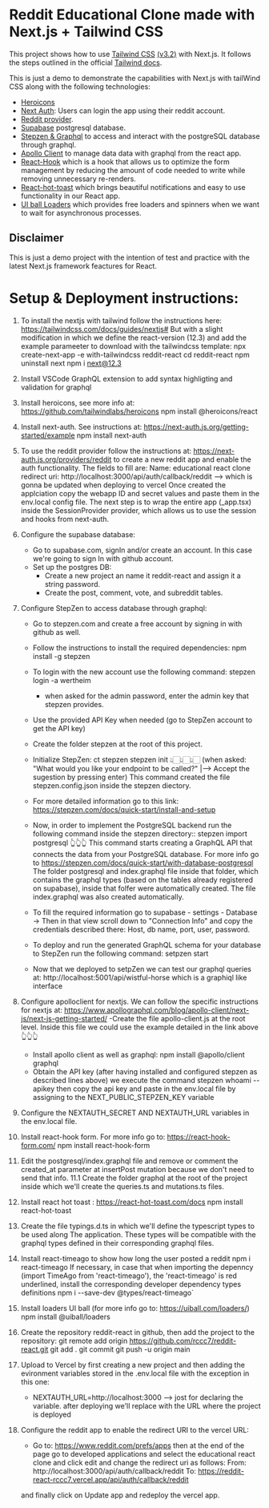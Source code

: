 # Reddit Educational Clone made with Next.js + Tailwind CSS

This project shows how to use [Tailwind CSS](https://tailwindcss.com/) [(v3.2)](https://tailwindcss.com/blog/tailwindcss-v3-2) with Next.js. It follows the steps outlined in the official [Tailwind docs](https://tailwindcss.com/docs/guides/nextjs).

This is just a demo to demonstrate the capabilities with Next.js with tailWind CSS along with the following technologies:

- [Heroicons](https://github.com/tailwindlabs/heroicons)
- [Next Auth](https://next-auth.js.org/getting-started/example): Users can login the app using their reddit account.
- [Reddit provider](https://next-auth.js.org/providers/reddit).
- [Supabase](www.supabase.com) postgresql database.
- [Stepzen & Graphql](https://stepzen.com/) to access and interact with the postgreSQL database through graphql.
- [Apollo Client](https://www.apollographql.com/blog/apollo-client/next-js/next-js-getting-started/) to manage data data with graphql from the react app.
- [React-Hook](https://react-hook-form.com/) which is a hook that allows us to optimize the form management by reducing the amount of code needed to write while removing unnecessary re-renders.
- [React-hot-toast](https://react-hot-toast.com/docs) which brings beautiful notifications and easy to use functionality in our React app.
- [UI ball Loaders](https://uiball.com/loaders/) which provides free loaders and spinners when we want to wait for asynchronous processes.

## Disclaimer

This is just a demo project with the intention of test and practice with the latest Next.js framework feactures for React.

# Setup & Deployment instructions:

1. To install the nextjs with tailwind follow the instructions here:
https://tailwindcss.com/docs/guides/nextjs#
But with a slight modification in which we define the react-version (12.3)
 and add the example parameeter to download with the tailwindcss template: 
	npx create-next-app -e with-tailwindcss reddit-react
	cd reddit-react
	npm uninstall next
	npm i next@12.3

2. Install VSCode GraphQL extension to add syntax highligting and validation for graphql
3. Install heroicons, see more info at: https://github.com/tailwindlabs/heroicons
    npm install @heroicons/react
4. Install next-auth. See instructions at: https://next-auth.js.org/getting-started/example
	npm install next-auth
5. To use the reddit provider follow the instructions at: https://next-auth.js.org/providers/reddit
	to create a new reddit app and enable the auth functionality. The fields to fill are:
	Name: educational react clone
	redirect uri: http://localhost:3000/api/auth/callback/reddit --> which is gonna be updated when deploying to vercel
	Once created the applciation copy the webapp ID and secret values and paste them
	 in the env.local config file.
	The next step is to wrap the entire app (_app.tsx) inside the SessionProvider provider, which
	allows us to use the session and hooks from next-auth.
6. Configure the supabase database:
	- Go to supabase.com, signIn and/or create an account. In this case we're going 
	to sign In with github account.
	- Set up the postgres DB:
		- Create a new project an name it reddit-react and assign it a string password.
		- Create the post, comment, vote, and subreddit tables.
7. Configure StepZen to access database through graphql:
	- Go to stepzen.com and create a free account by signing in with github as well.
	- Follow the instructions to install the required dependencies:
		npm install -g stepzen
	- To login with the new account use the following command:
		stepzen login -a wertheim
		* when asked for the admin password, enter the admin key that stepzen provides.
	- Use the provided API Key when needed (go to StepZen account to get the API key)
	- Create the folder stepzen at the root of this project.
	- Initialize StepZen:
		ct stepzen
		stepzen init
		👆🏻👆🏻👆🏻 (when asked: "What would you like your endpoint to be called?" 
		|--> Accept the sugestion by pressing enter)
		This command created the file stepzen.config.json inside the stepzen diectory.

	- For more detailed information go to this link: https://stepzen.com/docs/quick-start/install-and-setup
	- Now, in order to implement the PostgreSQL backend run the following command
	inside the stepzen directory::
		stepzen import postgresql
		👆👆👆 This command starts creating a GraphQL API that connects the
		 data from your PostgreSQL database. For more info go to https://stepzen.com/docs/quick-start/with-database-postgresql
		 The folder postgresql and index.graphql file inside that folder, which contains the graphql types 
		 (based on the tables already registered on supabase), inside that folfer were automatically created.
		 The file index.graphql was also created automatically.
	- To fill the required information go to supabase - settings - Database ->
		 Then in that view scroll down to "Connection Info" and copy the
		  credentials described there:	Host, db name, port, user, password.
	- To deploy and run the generated GraphQL schema for your database to StepZen
	run the following command:
		setpzen start
	- Now that we deployed to setpZen we can test our graphql queries at: http://localhost:5001/api/wistful-horse
	which is a graphiql like interface
8. Configure apolloclient for nextjs. We can follow the specific instructions for nextjs at: https://www.apollographql.com/blog/apollo-client/next-js/next-js-getting-started/
	-Create the file apollo-client.js at the root level. Inside this file we could use
	the example detailed in the link above 👆👆👆
	- Install apollo client as well as graphql:
		npm install @apollo/client graphql
	- Obtain the API key (after having installed and configured stepzen 
    as described lines above) we execute the command
    	 stepzen whoami --apikey 
    then copy the api key and paste in the env.local file by assigning to the NEXT_PUBLIC_STEPZEN_KEY variable
9. Configure the NEXTAUTH_SECRET AND NEXTAUTH_URL variables in the env.local file.
10. Install react-hook form. For more info go to: https://react-hook-form.com/
	npm install react-hook-form
11. Edit the postgresql/index.graphql file and remove or comment the created_at parameter 
at insertPost mutation because we don't need to send that info.
 11.1 Create the folder graphql at the root of the project inside which we'll create the
 queries.ts and mutations.ts files.
12. Install react hot toast : https://react-hot-toast.com/docs
	npm install react-hot-toast
13. Create the file typings.d.ts in which we'll define the typescript types to be used along The
application. These types will be compatible with the graphql types defined in their corresponding graphql files.
14. Install react-timeago to show how long the user posted a reddit
		npm i react-timeago
	If necessary, in case that when importing the depenncy (import TimeAgo from 'react-timeago'), 
	the 'react-timeago' is red underlined,  install the corresponding developer dependency types definitions
		npm i --save-dev @types/react-timeago`
15. Install loaders UI ball (for more info go to: https://uiball.com/loaders/)
	npm install @uiball/loaders
16. Create the repository reddit-react in github, then add the project to the repository:
	git remote add origin https://github.com/rccc7/reddit-react.git
	git add .
	git commit
	git push -u origin main
17. Upload to Vercel by first creating a new project and then adding 
	the evironment variables stored in the .env.local file with the exception in this one:
	- NEXTAUTH_URL=http://localhost:3000 --> jost for declaring the variable. after
	deploying we'll replace with the URL where the project is deployed
18. Configure the reddit app to enable the redirect URI to the vercel URL:
	- Go to: https://www.reddit.com/prefs/apps then at the end of the page go to developed applications
	and select the educational react clone and click edit and change the redirect uri as follows:
		From: http://localhost:3000/api/auth/callback/reddit
		To: https://reddit-react-rccc7.vercel.app/api/auth/callback/reddit

	and finally click on Update app and redeploy the vercel app.
